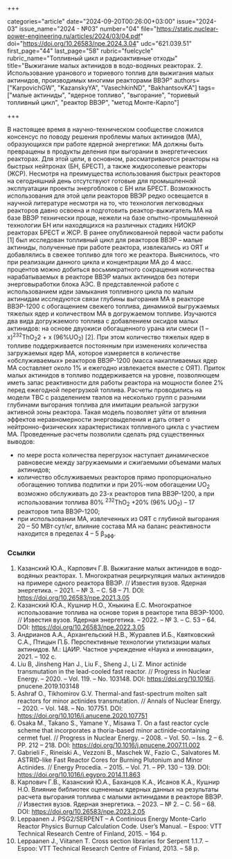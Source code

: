 +++

categories="article"
date="2024-09-20T00:26:00+03:00"
issue="2024-03"
issue_name="2024 - №03"
number="04"
file="https://static.nuclear-power-engineering.ru/articles/2024/03/04.pdf"
doi="https://doi.org/10.26583/npe.2024.3.04"
udc="621.039.51"
first_page="44"
last_page="58"
rubric="fuelcycle"
rubric_name="Топливный цикл и радиоактивные отходы"
title="Выжигание малых актинидов в водо-водяных реакторах. 2. Использование уранового и ториевого топлив для выжигания малых актинидов, производимых многими реакторами ВВЭР"
authors=["KarpovichGW", "KazanskyYA", "VasechkinND", "BakhantsovKA"]
tags=["малые актиниды", "ядерное топливо", "выгорание", "ториевый топливный цикл", "реактор ВВЭР", "метод Монте-Карло"]

+++

В настоящее время в научно-техническом сообществе сложился консенсус по поводу решения проблемы малых актинидов (МА), образующихся при работе ядерной энергетики: МА должны быть превращены в продукты деления при выгорании в энергетических реакторах.
Для этой цели, в основном, рассматриваются реакторы на быстрых нейтронах (БН, БРЕСТ), а также жидкосолевые реакторы (ЖСР).
Несмотря на преимущества использования быстрых реакторов на сегодняшний день отсутствуют готовые для промышленной эксплуатации проекты энергоблоков с БН или БРЕСТ. Возможность использования для этой цели реакторов ВВЭР редко освещается в научной литературе несмотря на то, что технология легководных реакторов давно освоена и подготовить реактор-выжигатель МА на базе ВВЭР технически проще, нежели на базе опытно-промышленной технологии БН или находящихся на различных стадиях НИОКР реакторах БРЕСТ и ЖСР.
В ранее опубликованной первой части работы [1] был исследован топливный цикл для реакторов ВВЭР – малые актиниды, полученные при работе реактора, извлекались из ОЯТ и добавлялись в свежее топливо для того же реактора.
Выяснилось, что при реализации данного цикла и концентрации МА до 4 масс. процентов можно добиться восьмикратного сокращения количества нарабатываемых в реакторе ВВЭР малых актинидов без потери энерговыработки блока АЭС.
В представленной работе с использованием идеи замыкания топливного цикла по малым актинидам исследуются связи глубины выгорания МА в реакторе ВВЭР-1200 с обогащением свежего топлива, динамикой выгружаемых тяжелых ядер и количеством МА в догружаемом топливе.
Изучаются два вида догружаемого топлива с добавлением оксидов малых актинидов: на основе двуокиси обогащенного урана или смеси (1 – x)<sup>232</sup>ThO<sub>2</sub>2 + x (96%UO<sub>2</sub>) [2].
При этом количество тяжелых ядер в топливе поддерживается постоянным при изменениях количества загружаемых ядер МА, которое измеряется в количестве «обслуживаемых» реакторов ВВЭР-1200 (масса накапливаемых ядер МА составляет около 1% и ежегодно извлекается вместе с ОЯТ).
Приток малых актинидов в топливо поддерживается на уровне, позволяющем иметь запас реактивности для работы реактора на мощности более 2% перед ежегодной перегрузкой топлива.
Расчеты проводились на модели ТВС с разделением твэлов на несколько групп с разными глубинами выгорания топлива для имитации реальной загрузки активной зоны реактора.
Такая модель позволяет уйти от влияния эффектов неравномерности энерговыделения и дать ответ о нейтронно-физических характеристиках топливного цикла с участием МА.
Проведенные расчеты позволили сделать ряд существенных выводов:

- по мере роста количества перегрузок наступает динамическое равновесие между загружаемыми и сжигаемыми объемами малых актинидов;
- количество обслуживаемых реакторов прямо пропорционально обогащению топлива подпитки и при 20%-ном обогащении UO<sub>2</sub> возможно обслуживать до 23-х реакторов типа ВВЭР-1200, а при использовании топлива 80% <sup>232</sup>ThO<sub>2</sub> +20% (96% UO<sub>2</sub>) – 17 реакторов типа ВВЭР-1200;
- при использовании МА, извлеченных из ОЯТ с глубиной выгорания 20 – 50 МВт∙сут/кг, влияние состава МА на баланс реактивности находится в пределах 4 – 5 β<sub>эфф</sub>.

### Ссылки

1. Казанский Ю.А., Карпович Г.В. Выжигание малых актинидов в водо-водяных реакторах. 1. Многократная рециркуляция малых актинидов на примере одного реактора ВВЭР. // Известия вузов. Ядерная энергетика. – 2021. – № 3. – С. 58 – 71. DOI: https://doi.org/10.26583/npe.2021.3.05
2. Казанский Ю.А., Кушнир Н.О., Хныкина Е.С. Многократное использование топлива на основе тория в реакторе типа ВВЭР-1000. // Известия вузов. Ядерная энергетика. – 2022. – № 3. – С. 53 – 64. DOI: https://doi.org/10.26583/npe.2022.3.05
3. Андрианов А.А., Архангельский Н.В., Журавлев И.Б., Квятковский С.А., Птицын П.Б. Перспективные технологии утилизации малых актинидов. М.: ЦАИР. Частное учреждение «Наука и инновации», 2021. – 102 c.
4. Liu B, Jinsheng Han J., Liu F., Sheng J., Li Z. Minor actinide transmutation in the lead-cooled fast reactor. // Progress in Nuclear Energy. – 2020. – Vol. 119. – No. 103148. DOI: https://doi.org/10.1016/j. pnucene.2019.103148
5. Ashraf O., Tikhomirov G.V. Thermal-and fast-spectrum molten salt reactors for minor actinides transmutation. // Annals of Nuclear Energy. – 2020. – Vol. 148. – No. 107751. DOI: https://doi.org/10.1016/j.anucene.2020.107751
6. Osaka M., Takano S., Yamane Y., Misawa T. On a fast reactor cycle scheme that incorporates a thoria-based minor actinide-containing cermet fuel. // Progress in Nuclear Energy. – 2008. – Vol. 50. – Iss. 2 – 6. PP. 212 – 218. DOI: https://doi.org/10.1016/j.pnucene.2007.11.002
7. Gabrieli F., Rineiski A., Vezzoni B., Maschek W., Fazio C., Salvatores M. ASTRID-like Fast Reactor Cores for Burning Plutonium and Minor Actinides. // Energy Procedia. – 2015. – Vol. 71. – PP. 130 – 139. DOI: https://doi.org/10.1016/j.egypro.2014.11.863
8. Карпович Г.В., Казанский Ю.А., Баханцов К.А., Исанов К.А., Кушнир Н.О. Влияние библиотек оцененных ядерных данных на результаты расчета выгорания топлива с малыми актинидами в реакторе ВВЭР. // Известия вузов. Ядерная энергетика. – 2023. – № 2. – С. 56 – 68. DOI: https://doi.org/10.26583/npe.2023.2.05
9. Leppaanen J. PSG2/SERPENT – A Continious Energy Monte-Carlo Reactor Physics Burnup Calculation
Code. User’s Manual. – Espoo: VTT Technical Research Centre of Finland, 2015. – 164 p.
10. Leppaanen J., Viitanen T. Cross section libraries for Serpent 1.1.7. – Espoo: VTT Technical Research Centre of Finland, 2013. – 58 p.
